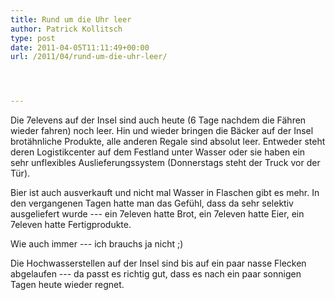 ```yaml
---
title: Rund um die Uhr leer
author: Patrick Kollitsch
type: post
date: 2011-04-05T11:11:49+00:00
url: /2011/04/rund-um-die-uhr-leer/




---
```

Die 7elevens auf der Insel sind auch heute (6 Tage nachdem die Fähren wieder fahren) noch leer. Hin und wieder bringen die Bäcker auf der Insel brotähnliche Produkte, alle anderen Regale sind absolut leer. Entweder steht deren Logistikcenter auf dem Festland unter Wasser oder sie haben ein sehr unflexibles Auslieferungssystem (Donnerstags steht der Truck vor der T&uuml;r). 

Bier ist auch ausverkauft und nicht mal Wasser in Flaschen gibt es mehr. In den vergangenen Tagen hatte man das Gefühl, dass da sehr selektiv ausgeliefert wurde --- ein 7eleven hatte Brot, ein 7eleven hatte Eier, ein 7eleven hatte Fertigprodukte. 

Wie auch immer --- ich brauchs ja nicht ;)

Die Hochwasserstellen auf der Insel sind bis auf ein paar nasse Flecken abgelaufen --- da passt es richtig gut, dass es nach ein paar sonnigen Tagen heute wieder regnet.
